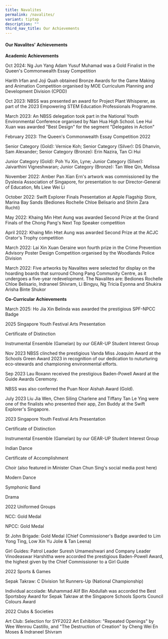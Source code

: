```yaml
---
title: Navalites
permalink: /navalites/
variant: tiptap
description: ""
third_nav_title: Our Achievements
---
```

<h4>Our Navalites' Achievements</h4>
<p><strong>Academic Achievements</strong>
</p>
<p>Oct 2024: Ng Jun Yang Adam Yusuf Muhamad was a Gold Finalist in the Queen's
Commonwealth Essay Competition</p>
<p>Harith Irfan and Joji Quah obtained Bronze Awards for the Game Making
and Animation Competition organised by MOE Curriculum Planning and Development
Division (CPDD)</p>
<p>Oct 2023: NBSS was presented an award for Project Plant Whisperer, as
part of the 2023 Empowering STEM Education Professionals Programme.</p>
<p>March 2023: An NBSS delegation took part in the National Youth Environmental
Conference organised by Nan Hua High School. Lee Hui Xuan was awarded "Best
Design" for the segment "Delegates in Action"</p>
<p>February 2023: The Queen's Commonwealth Essay Competition 2022</p>
<p>Senior Category (Gold): Vernice Koh; Senior Category (Silver): DS Dhanvin,
Sam Alexander; Senior Category (Bronze): Erin Nazira, Tan Ci Hui</p>
<p>Junior Category (Gold): Poh Yu Xin, Lyne; Junior Category (Silver): Jaivarthini
Vigneshwaran; Junior Category (Bronze): Tan Wee Qin, Melissa</p>
<p>November 2022: Amber Pan Xian Ern's artwork was commissioned by the Dyslexia
Association of Singapore, for presentation to our Director-General of Education,
Ms Liew Wei Li</p>
<p>October 2022: Swift Explorer Finals Presentation at Apple Flagship Store,
Marina Bay Sands (Bediones Rochelle Chloe Belisario and Shirin Zara Ruchti)</p>
<p>May 2022: Khaing Min Htet Aung was awarded Second Prize at the Grand Finals
of the Chong Pang's Next Top Speaker competition</p>
<p>April 2022: Khaing Min Htet Aung was awarded Second Prize at the ACJC
Orator's Trophy competition</p>
<p>March 2022: Lai Xin Xuan Geraine won fourth prize in the Crime Prevention
Advisory Poster Design Competition organised by the Woodlands Police Division</p>
<p>March 2022: Five artworks by Navalites were selected for display on the
hoarding boards that surround Chong Pang Community Centre, as it undergoes
a five-year redevelopment. The Navalites are: Bediones Rochelle Chloe Belisario,
Indraneel Shivram, Li Bingyu, Ng Tricia Eyonna and Shukira Arisha Binte
Shukor</p>
<p><strong>Co-Curricular Achievements</strong>
</p>
<p>March 2025: Ho Jia Xin Belinda was awarded the prestigious SPF-NPCC Badge</p>
<p>2025 Singapore Youth Festival Arts Presentation</p>
<p>Certificate of Distinction</p>
<p>Instrumental Ensemble (Gamelan) by our GEAR-UP Student Interest Group</p>
<p>Nov 2023 NBSS clinched the prestigious Vanda Miss Joaquim Award at the
Schools Green Award 2023 in recognition of our dedication to nuturturing
eco-stewards and championing environmental efforts.</p>
<p>Sep 2023 Lau Roxann received the prestigious Baden-Powell Award at the
Guide Awards Ceremony.</p>
<p>NBSS was also conferred the Puan Noor Aishah Award (Gold).</p>
<p>July 2023 Liu Jia Wen, Chen Siling Charlene and Tiffany Tan Le Ying were
one of the finalists who presented their app, Zen Buddy at the Swift Explorer's
Singapore.</p>
<p>2023 Singapore Youth Festival Arts Presentation</p>
<p>Certificate of Distinction</p>
<p>Instrumental Ensemble (Gamelan) by our GEAR-UP Student Interest Group</p>
<p>Indian Dance</p>
<p>Certificate of Accomplishment</p>
<p>Choir (also featured in Minister Chan Chun Sing's social media post here)</p>
<p>Modern Dance</p>
<p>Symphonic Band</p>
<p>Drama</p>
<p>2022 Uniformed Groups</p>
<p>NCC: Gold Medal</p>
<p>NPCC: Gold Medal</p>
<p>St John Brigade: Gold Medal (Chief Commissioner's Badge awarded to Lim
Yong Ting, Low Xin Yu Jolie &amp; Tan Leena)</p>
<p>Girl Guides: Patrol Leader Suresh Umameshwari and Company Leader Vinodeaswar
Harshitha were accorded the prestigious Baden-Powell Award, the highest
given by the Chief Commissioner to a Girl Guide</p>
<p>2022 Sports &amp; Games</p>
<p>Sepak Takraw: C Division 1st Runners-Up (National Championship)</p>
<p>Individual accolade: Muhammad Alif Bin Abdullah was accorded the Best
Sportsboy Award for Sepak Takraw at the Singapore Schools Sports Council
Colours Award</p>
<p>2022 Clubs &amp; Societies</p>
<p>Art Club: Selection for SYF2022 Art Exhibition: "Repeated Openings" by
Wee Wenrou Castillo, and "The Destruction of Creation" by Cheng Wei En
Moses &amp; Indraneel Shivram</p>